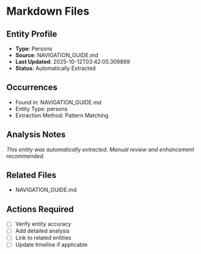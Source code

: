 # Markdown Files

## Entity Profile
- **Type**: Persons
- **Source**: NAVIGATION_GUIDE.md
- **Last Updated**: 2025-10-12T03:42:05.309899
- **Status**: Automatically Extracted

## Occurrences
- Found in: NAVIGATION_GUIDE.md
- Entity Type: persons
- Extraction Method: Pattern Matching

## Analysis Notes
*This entity was automatically extracted. Manual review and enhancement recommended.*

## Related Files
- NAVIGATION_GUIDE.md

## Actions Required
- [ ] Verify entity accuracy
- [ ] Add detailed analysis
- [ ] Link to related entities
- [ ] Update timeline if applicable
